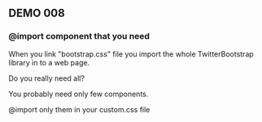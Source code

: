 ## DEMO 008

### @import component that you need

When you link "bootstrap.css" file you import the whole TwitterBootstrap library in to a web page.

Do you really need all?

You probably need only few components.

@import only them in your custom.css file